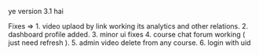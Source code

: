 ye version 3.1 hai

Fixes => 
        1. video uplaod by link working its analytics and other relations.
        2. dashboard profile added. 
        3. minor ui fixes
        4. course chat forum working ( just need refresh ).
        5. admin video delete from any course.
        6. login with uid
